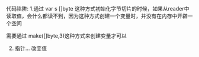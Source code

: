 代码陷阱:
1.通过  var s []byte 这种方式初始化字节切片的时候，如果从reader中读取值，会什么都读不到，因为这种方式创建一个变量时，并没有在内存中开辟一个空间

需要通过 make([]byte,3)这种方式来创建变量才可以

2. 指针...  改变值


